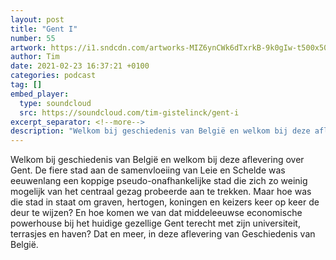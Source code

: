 ```yaml
---
layout: post
title: "Gent I"
number: 55
artwork: https://i1.sndcdn.com/artworks-MIZ6ynCWk6dTxrkB-9k0gIw-t500x500.jpg
author: Tim
date: 2021-02-23 16:37:21 +0100
categories: podcast
tag: []
embed_player:
  type: soundcloud
  src: https://soundcloud.com/tim-gistelinck/gent-i
excerpt_separator: <!--more-->
description: "Welkom bij geschiedenis van België en welkom bij deze aflevering over Gent."
---
```

Welkom bij geschiedenis van België en welkom bij deze aflevering over Gent. De fiere stad aan de samenvloeiing van Leie en Schelde was eeuwenlang een koppige pseudo-onafhankelijke stad die zich zo weinig mogelijk van het centraal gezag probeerde aan te trekken. Maar hoe was die stad in staat om graven, hertogen, koningen en keizers keer op keer de deur te wijzen? En hoe komen we van dat middeleeuwse economische powerhouse bij het huidige gezellige Gent terecht met zijn universiteit, terrasjes en haven? Dat en meer, in deze aflevering van Geschiedenis van België.